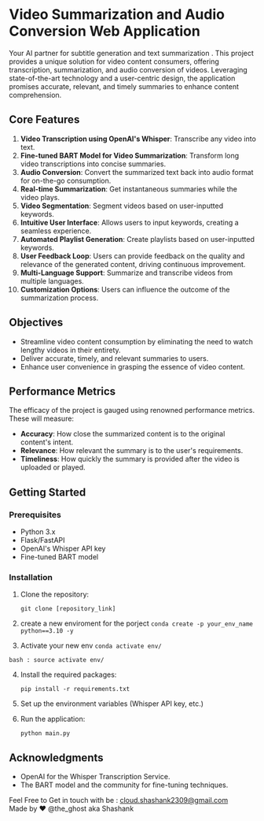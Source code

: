 # Video Summarization and Audio Conversion Web Application

Your AI partner for subtitle generation and text summarization . This project provides a unique solution for video content consumers, offering transcription, summarization, and audio conversion of videos. Leveraging state-of-the-art technology and a user-centric design, the application promises accurate, relevant, and timely summaries to enhance content comprehension.

## Core Features

1. **Video Transcription using OpenAI's Whisper**: Transcribe any video into text.
2. **Fine-tuned BART Model for Video Summarization**: Transform long video transcriptions into concise summaries.
3. **Audio Conversion**: Convert the summarized text back into audio format for on-the-go consumption.
4. **Real-time Summarization**: Get instantaneous summaries while the video plays.
5. **Video Segmentation**: Segment videos based on user-inputted keywords.
6. **Intuitive User Interface**: Allows users to input keywords, creating a seamless experience.
7. **Automated Playlist Generation**: Create playlists based on user-inputted keywords.
8. **User Feedback Loop**: Users can provide feedback on the quality and relevance of the generated content, driving continuous improvement.
9. **Multi-Language Support**: Summarize and transcribe videos from multiple languages.
10. **Customization Options**: Users can influence the outcome of the summarization process.

## Objectives

- Streamline video content consumption by eliminating the need to watch lengthy videos in their entirety.
- Deliver accurate, timely, and relevant summaries to users.
- Enhance user convenience in grasping the essence of video content.

## Performance Metrics

The efficacy of the project is gauged using renowned performance metrics. These will measure:

- **Accuracy**: How close the summarized content is to the original content's intent.
- **Relevance**: How relevant the summary is to the user's requirements.
- **Timeliness**: How quickly the summary is provided after the video is uploaded or played.

## Getting Started

### Prerequisites

- Python 3.x
- Flask/FastAPI
- OpenAI's Whisper API key
- Fine-tuned BART model

### Installation

1. Clone the repository:
   ```
   git clone [repository_link]
   ```
2. create a new enviroment for the porject
```conda create -p your_env_name python==3.10 -y```

3. Activate your new env
```conda activate env/```

```bash : source activate env/```

4. Install the required packages:
   ```
   pip install -r requirements.txt
   ```

5. Set up the environment variables (Whisper API key, etc.)

6. Run the application:
   ```
   python main.py
   ```


## Acknowledgments

- OpenAI for the Whisper Transcription Service.
- The BART model and the community for fine-tuning techniques.

Feel Free to Get in touch with be : cloud.shashank2309@gmail.com <br>
Made by ❤️ @the_ghost aka Shashank

